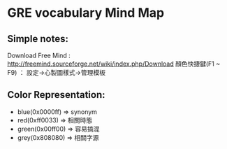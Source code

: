 # GRE vocabulary Mind Map
## Simple notes:
Download Free Mind : http://freemind.sourceforge.net/wiki/index.php/Download
顏色快捷鍵(F1 ~ F9) ： 設定->心製圖樣式->管理模板

## Color Representation:
* blue(0x0000ff) => synonym
* red(0xff0033) => 相關時態
* green(0x00ff00) => 容易搞混
* grey(0x808080) => 相關字源

